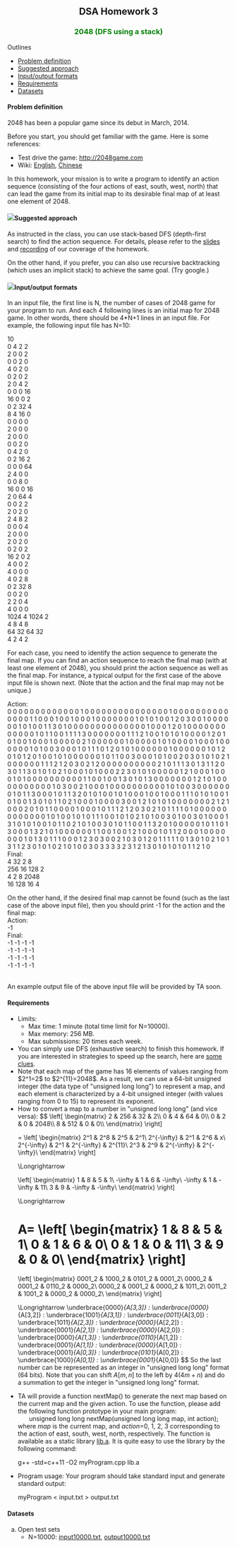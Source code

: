 

<body>


<center>
<h2>DSA Homework 3</h2>
</center>



<h3 align=center><font color=green>2048 (DFS using a stack)</font></h3>



Outlines
<ul>
<li><a href=index.asp#problemDefinition>Problem definition</a>
<li><a href=index.asp#suggestedApproach>Suggested approach</a>
<li><a href=index.asp#inputOutputFormat>Input/output formats</a>
<li><a href=index.asp#requirement>Requirements</a>
<li><a href=index.asp#dataset>Datasets</a>
</ul>

<a name=problemDefinition></a>
<h4>Problem definition</h4>

<p>2048 has been a popular game since its debut in March, 2014. <p>Before you start, you should get familiar with the game. Here is some references:
<ul>
<li>Test drive the game: <a href="http://2048game.com">http://2048game.com</a>
<li>Wiki: <a href="https://en.wikipedia.org/wiki/2048_(video_game)">English</a>, <a href="https://zh.wikipedia.org/wiki/2048">Chinese</a>
</ul>

In this homework, your mission is to write a program to identify an action sequence (consisting of the four actions of east, south, west, north) that can lead the game from its initial map to its desirable final map of at least one element of 2048.

<a name=suggestedApproach></a>
<h4></a><img src="/jang/graphics/dots/redball.gif">Suggested approach</h4>

<p>As instructed in the class, you can use stack-based DFS (depth-first search) to find the action sequence. For details, please refer to the <a href="/jang/courses/dsa/slide/2048.ppt">slides</a> and <a href="http://u.camdemy.com/media/12073">recording</a> of our coverage of the homework.

<p>On the other hand, if you prefer, you can also use recursive backtracking (which uses an implicit stack) to achieve the same goal. (Try google.)

<a name=inputOutputFormat></a>
<h4><img src="/jang/graphics/dots/redball.gif">Input/output formats</h4>
<p>In an input file, the first line is N, the number of cases of 2048 game for your program to run. And each 4 following lines is an initial map for 2048 game. In other words, there should be 4*N+1 lines in an input file. For example, the following input file has N=10:<br>

10<br>
0 4 2 2<br>
2 0 0 2<br>
0 0 2 0<br>
4 0 2 0<br>
0 2 0 2<br>
2 0 4 2<br>
0 0 0 16<br>
16 0 0 2<br>
0 2 32 4<br>
8 4 16 0<br>
0 0 0 0<br>
2 0 0 0<br>
2 0 0 0<br>
0 0 2 0<br>
0 4 2 0<br>
0 2 16 2<br>
0 0 0 64<br>
2 4 0 0<br>
0 0 8 0<br>
16 0 0 16<br>
2 0 64 4<br>
0 0 2 2<br>
2 0 2 0<br>
2 4 8 2<br>
0 0 0 4<br>
2 0 0 0<br>
2 0 2 0<br>
0 2 0 2<br>
16 2 0 2<br>
4 0 0 2<br>
4 0 0 0<br>
4 0 2 8<br>
0 2 32 8<br>
0 0 2 0<br>
2 2 0 4<br>
4 0 0 0<br>
1024 4 1024 2<br>
4 8 4 8<br>
64 32 64 32<br>
4 2 4 2<br>


<p>For each case, you need to identify the action sequence to generate the final map. If you can find an action sequence to reach the final map (with at least one element of 2048), you should print the action sequence as well as the final map. For instance, a typical output for the first case of the above input file is shown next. (Note that the action and the final map may not be unique.)

Action:<br>
0 0 0 0 0 0 0 0 0 0 0 0 0 1 0 0 0 0 0 0 0 0 0 0 0 0 0 0 0 1 0 0 0 0 0 0 0 0 0 0 0 0 0 0 1 1 0 0 0 1 0 0 1 0 0 0 1 0 0 0 0 0 0 0 1 0 1 0 1 0 0 1 2 0 3 0 0 1 0 0 0 0 0 0 1 0 1 0 0 1 1 3 0 1 0 0 0 0 0 0 0 0 0 0 0 0 0 0 1 0 0 0 1 2 0 1 0 0 0 0 0 0 0 0 0 0 0 0 1 0 1 1 0 0 1 1 1 1 3 0 0 0 0 0 0 0 1 1 1 2 1 0 0 1 0 1 0 1 0 0 0 0 1 2 0 1 0 1 0 0 1 0 0 0 1 0 0 0 0 0 2 1 0 0 0 0 0 0 1 0 0 0 0 0 1 0 1 0 0 0 0 1 0 0 0 1 0 0 0 0 0 0 1 0 1 0 0 3 0 0 0 1 0 1 1 1 0 1 2 0 1 0 1 0 0 0 0 0 0 1 0 0 0 0 0 0 1 0 1 2 0 1 0 1 2 0 1 0 0 1 0 1 0 0 0 0 0 0 1 0 1 1 0 0 3 0 0 0 1 0 1 0 0 2 0 3 0 1 0 1 0 2 1 0 0 0 0 0 0 1 1 1 2 1 2 0 3 0 2 1 2 0 0 0 0 0 0 0 0 0 0 2 1 0 1 1 1 3 0 1 3 1 1 2 0 3 0 1 1 3 0 1 0 1 0 2 1 0 0 0 1 0 1 0 0 0 2 2 3 0 1 0 1 0 0 0 0 0 1 2 1 0 0 0 1 0 0 0 1 0 1 0 0 0 0 0 0 0 0 0 0 1 1 0 0 1 0 0 1 3 0 1 0 1 3 0 0 0 0 0 0 0 1 2 1 0 1 0 0 0 0 0 0 0 0 0 0 1 0 3 0 0 2 1 0 0 0 1 0 0 0 0 0 0 0 0 0 0 1 0 1 0 0 3 0 0 0 0 0 0 0 1 0 1 1 3 0 0 0 1 0 1 1 3 2 0 1 0 1 0 0 1 0 1 0 0 0 1 0 0 1 0 0 0 1 1 1 0 1 0 1 0 0 1 0 1 0 0 1 3 0 1 0 1 1 0 2 1 0 0 0 1 0 0 0 0 3 0 0 1 2 1 0 1 0 1 0 0 0 0 0 0 0 2 1 2 1 0 0 0 2 0 1 0 1 1 0 0 0 0 1 0 0 0 1 0 1 1 1 2 1 2 0 3 0 2 1 0 1 1 1 1 0 1 0 0 0 0 0 0 0 0 0 0 0 0 0 1 0 1 0 0 1 0 1 0 1 1 1 0 0 1 0 1 0 2 1 0 1 0 0 3 0 1 0 0 3 0 1 0 0 0 1 3 1 0 1 0 1 0 0 1 0 1 1 0 2 1 0 1 0 0 3 0 1 0 1 1 0 0 1 1 3 2 0 1 0 0 0 0 0 1 0 1 1 0 1 3 0 0 0 1 3 2 1 0 1 0 0 0 0 0 0 1 1 0 0 1 0 0 1 2 1 0 0 0 1 0 1 1 2 0 0 0 1 0 0 0 0 0 0 0 1 0 1 3 0 1 1 1 0 0 0 1 2 3 0 3 0 0 2 1 0 3 0 1 2 0 1 1 1 1 1 0 1 3 0 1 0 2 1 0 1 3 1 1 2 3 0 1 0 1 0 2 1 0 1 0 0 3 0 3 3 3 3 2 3 1 2 1 3 0 1 0 1 0 1 0 1 1 2 1 0
<br>Final:<br>
4 32 2 8<br>
256 16 128 2<br>
4 2 8 2048<br>
16 128 16 4<br>

On the other hand, if the desired final map cannot be found (such as the last case of the above input file), then you should print -1 for the action and the final map:
<br>
Action:<br>
-1<br>
Final:<br>
-1 -1 -1 -1<br>
-1 -1 -1 -1<br>
-1 -1 -1 -1<br>
-1 -1 -1 -1<br>

<br>
An example output file of the above input file will be provided by TA soon.

<a name=requirement></a>
<h4>Requirements</h4>
<ul>
<li>Limits:
	<ul>
	<li>Max time: 1 minute (total time limit for N=10000).
	<li>Max memory: 256 MB.
	<li>Max submissions: 20 times each week.
	</ul>
<li>You can simply use DFS (exhaustive search) to finish this homework. If you are interested in strategies to speed up the search, here are <a href="http://stackoverflow.com/questions/22342854/what-is-the-optimal-algorithm-for-the-game-2048">some clues</a>.
<li>Note that each map of the game has 16 elements of values ranging from $2^1=2$ to $2^{11}=2048$. As a result, we can use a 64-bit unsigned integer (the data type of "unsigned long long") to represent a map, and each element is characterized by a 4-bit unsigned integer (with values ranging from 0 to 15) to represent its exponent.
<li>How to convert a map to a number in "unsigned long long" (and vice versa):
$$
\left[
\begin{matrix}
2 & 256 & 32 & 2\\
0 & 4  & 64 & 0\\
0 & 2  & 0 & 2048\\
8 & 512  & 0 & 0\\
\end{matrix}
\right]

=
\left[
\begin{matrix}
2^1 & 2^8 & 2^5 & 2^1\\
2^{-\infty} & 2^1  & 2^6 & x\\
2^{-\infty} & 2^1  & 2^{-\infty} & 2^{11}\\
2^3 & 2^9  & 2^{-\infty} & 2^{-\infty}\\
\end{matrix}
\right]

\Longrightarrow

\left[
\begin{matrix}
1 & 8 & 5 & 1\\
-\infty & 1 & 6 & -\infty\\
-\infty & 1 & -\infty & 11\\
3 & 9 & -\infty & -\infty\\
\end{matrix}
\right]

\Longrightarrow

A=
\left[
\begin{matrix}
1 & 8 & 5 & 1\\
0 & 1 & 6 & 0\\
0 & 1 & 0 & 11\\
3 & 9 & 0 & 0\\
\end{matrix}
\right]
$$
$$
=
\left[
\begin{matrix}
0001_2 & 1000_2 & 0101_2 & 0001_2\\
0000_2 & 0001_2 & 0110_2 & 0000_2\\
0000_2 & 0001_2 & 0000_2 & 1011_2\\
0011_2 & 1001_2 & 0000_2 & 0000_2\\
\end{matrix}
\right]

\Longrightarrow
\underbrace{0000}_{A[3,3]} \:
\underbrace{0000}_{A[3,2]} \:
\underbrace{1001}_{A[3,1]} \:
\underbrace{0011}_{A[3,0]} \:
\underbrace{1011}_{A[2,3]} \:
\underbrace{0000}_{A[2,2]} \:
\underbrace{0001}_{A[2,1]} \:
\underbrace{0000}_{A[2,0]} \:
\underbrace{0000}_{A[1,3]} \:
\underbrace{0110}_{A[1,2]} \:
\underbrace{0001}_{A[1,1]} \:
\underbrace{0000}_{A[1,0]} \:
\underbrace{0001}_{A[0,3]} \:
\underbrace{0101}_{A[0,2]} \:
\underbrace{1000}_{A[0,1]} \:
\underbrace{0001}_{A[0,0]}
$$
So the last number can be represented as an integer in "unsigned long long" format (64 bits). Note that you can shift $A[m,n]$ to the left by $4(4m+n)$ and do a summation to get the integer in "unsigned long long" format.
<li>TA will provide a function nextMap() to generate the next map based on the current map and the given action. To use the function, please add the following function prototype in your main program:
<center>
unsigned long long nextMap(unsigned long long map, int action);
</center>
where <i>map</i> is the current map, and <i>action</i>=0, 1, 2, 3 corresponding to the action of east, south, west, north, respectively. The function is available as a static library <a href="https://github.com/plsmaop/DSA/raw/master/hw03/lib.a">lib.a</a>. It is quite easy to use the library by the following command:
<p>
g++ -std=c++11 -O2 myProgram.cpp lib.a
</p>
<li>Program usage: Your program should take standard input and generate standard output:
<p>
	myProgram < input.txt > output.txt
	</p>
</ul>


<a name=dataset></a>
<h4>Datasets</h4>
<ol type=a>
<li>Open test sets
	<ul>
	<li>N=10000: <a href="testCase/input10000.txt">input10000.txt</a>, <a href="testCase/output10000.txt">output10000.txt</a>
	</ul>
</ol>

</ol>


</font>
</body>
</html>
